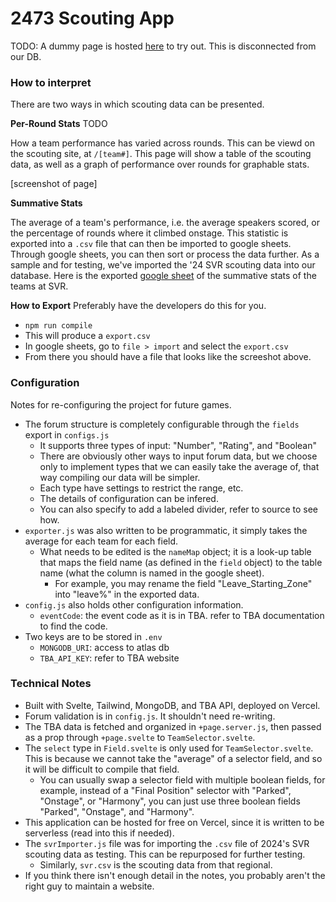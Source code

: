 # 2473 Scouting App
TODO: A dummy page is hosted [here]() to try out. This is disconnected from our DB.

### How to interpret 
There are two ways in which scouting data can be presented.

**Per-Round Stats** TODO

How a team performance has varied across rounds.
This can be viewd on the scouting site, at `/[team#]`.
This page will show a table of the scouting data, as well as a graph of performance over rounds for graphable stats.

[screenshot of page]

**Summative Stats**

The average of a team's performance, i.e. the average speakers scored, or the percentage of rounds where it climbed onstage.
This statistic is exported into a `.csv` file that can then be imported to google sheets.
Through google sheets, you can then sort or process the data further.
As a sample and for testing, we've imported the '24 SVR scouting data into our database.
Here is the exported [google sheet](https://docs.google.com/spreadsheets/d/1O8MmyFpt3tY0lR3NgNLADu2RxGO6atvxuu2eQgzQhfE/edit#gid=726465529) of the summative stats of the teams at SVR. <br>


**How to Export**
Preferably have the developers do this for you.
- `npm run compile`
- This will produce a `export.csv`
- In google sheets, go to `file > import` and select the `export.csv`
- From there you should have a file that looks like the screeshot above.

### Configuration

Notes for re-configuring the project for future games. 
- The forum structure is completely configurable through the `fields` export in `configs.js`
    - It supports three types of input: "Number", "Rating", and "Boolean"
    - There are obviously other ways to input forum data, but we choose only to implement types that we can easily take the average of, that way compiling our data will be simpler.
    - Each type have settings to restrict the range, etc.
    - The details of configuration can be infered.
    - You can also specify to add a labeled divider, refer to source to see how.
- `exporter.js` was also written to be programmatic, it simply takes the average for each team for each field. 
    - What needs to be edited is the `nameMap` object; it is a look-up table that maps the field name (as defined in the `field` object) to the table name (what the column is named in the google sheet).
        - For example, you may rename the field "Leave_Starting_Zone" into "leave%" in the exported data.
- `config.js` also holds other configuration information.
    - `eventCode`: the event code as it is in TBA. refer to TBA documentation to find the code. 
- Two keys are to be stored in `.env`
    - `MONGODB_URI`: access to atlas db
    - `TBA_API_KEY`: refer to TBA website

### Technical Notes
- Built with Svelte, Tailwind, MongoDB, and TBA API, deployed on Vercel.
- Forum validation is in `config.js`. It shouldn't need re-writing.
- The TBA data is fetched and organized in `+page.server.js`, then passed as a prop through `+page.svelte` to `TeamSelector.svelte`.
- The `select` type in `Field.svelte` is only used for `TeamSelector.svelte`. This is because we cannot take the "average" of a selector field, and so it will be difficult to compile that field.
    - You can usually swap a selector field with multiple boolean fields, for example, instead of a "Final Position" selector with "Parked", "Onstage", or "Harmony", you can just use three boolean fields "Parked", "Onstage", and "Harmony".
- This application can be hosted for free on Vercel, since it is written to be serverless (read into this if needed).
- The `svrImporter.js` file was for importing the `.csv` file of 2024's SVR scouting data as testing. This can be repurposed for further testing.
    - Similarly, `svr.csv` is the scouting data from that regional.
- If you think there isn't enough detail in the notes, you probably aren't the right guy to maintain a website.


